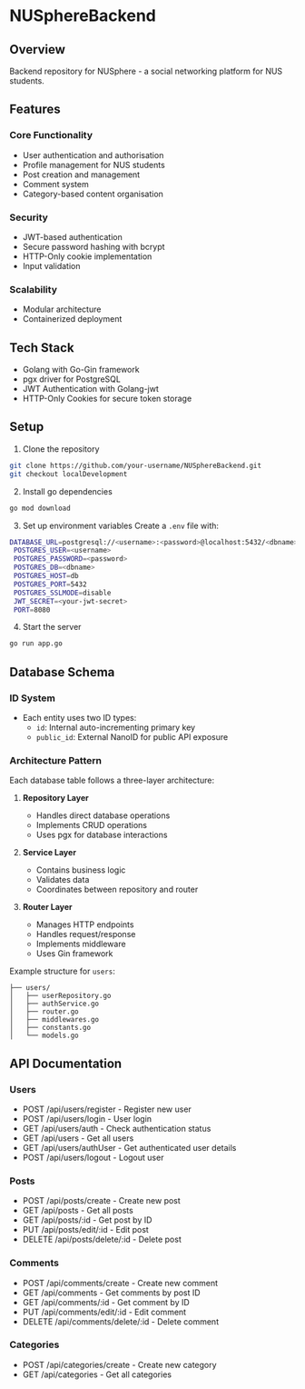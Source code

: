 # NUSphereBackend

## Overview

Backend repository for NUSphere - a social networking platform for NUS students.

## Features

### Core Functionality

- User authentication and authorisation
- Profile management for NUS students
- Post creation and management
- Comment system
- Category-based content organisation

### Security

- JWT-based authentication
- Secure password hashing with bcrypt
- HTTP-Only cookie implementation
- Input validation

### Scalability

- Modular architecture
- Containerized deployment

## Tech Stack

- Golang with Go-Gin framework
- pgx driver for PostgreSQL
- JWT Authentication with Golang-jwt
- HTTP-Only Cookies for secure token storage

## Setup

1. Clone the repository

```bash
git clone https://github.com/your-username/NUSphereBackend.git
git checkout localDevelopment
```

2. Install go dependencies

```bash
go mod download
```

3. Set up environment variables
   Create a `.env` file with:

```sh
DATABASE_URL=postgresql://<username>:<password>@localhost:5432/<dbname>?sslmode=disable
 POSTGRES_USER=<username>
 POSTGRES_PASSWORD=<password>
 POSTGRES_DB=<dbname>
 POSTGRES_HOST=db
 POSTGRES_PORT=5432
 POSTGRES_SSLMODE=disable
 JWT_SECRET=<your-jwt-secret>
 PORT=8080
```

4. Start the server

```bash
go run app.go
```

## Database Schema

### ID System

- Each entity uses two ID types:
  - `id`: Internal auto-incrementing primary key
  - `public_id`: External NanoID for public API exposure

### Architecture Pattern

Each database table follows a three-layer architecture:

1. **Repository Layer**

   - Handles direct database operations
   - Implements CRUD operations
   - Uses pgx for database interactions

2. **Service Layer**

   - Contains business logic
   - Validates data
   - Coordinates between repository and router

3. **Router Layer**
   - Manages HTTP endpoints
   - Handles request/response
   - Implements middleware
   - Uses Gin framework

Example structure for `users`:

```
├── users/
│   ├── userRepository.go
│   ├── authService.go
│   ├── router.go
│   ├── middlewares.go
│   ├── constants.go
│   └── models.go
```

## API Documentation

### Users

- POST /api/users/register - Register new user
- POST /api/users/login - User login
- GET /api/users/auth - Check authentication status
- GET /api/users - Get all users
- GET /api/users/authUser - Get authenticated user details
- POST /api/users/logout - Logout user

### Posts

- POST /api/posts/create - Create new post
- GET /api/posts - Get all posts
- GET /api/posts/:id - Get post by ID
- PUT /api/posts/edit/:id - Edit post
- DELETE /api/posts/delete/:id - Delete post

### Comments

- POST /api/comments/create - Create new comment
- GET /api/comments - Get comments by post ID
- GET /api/comments/:id - Get comment by ID
- PUT /api/comments/edit/:id - Edit comment
- DELETE /api/comments/delete/:id - Delete comment

### Categories

- POST /api/categories/create - Create new category
- GET /api/categories - Get all categories
